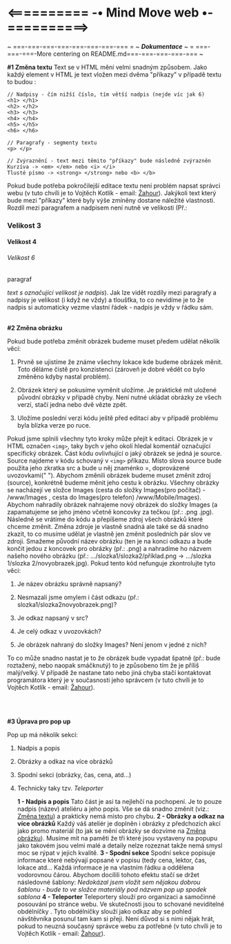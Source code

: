 # <========== -• Mind Move web •- ==========>

~ ===-===-===-===-===-===-===-=== = ~ _**Dokumentace**_ ~ = ===-===-===-More centering on README.md===-===-===-===-=== ~

<span id="zmena_textu"></span>
 **#1 Změna textu**
Text se v HTML mění velmi snadným způsobem. Jako každý element v HTML je text vložen mezi dvěma "příkazy" v případě textu to budou :

    // Nadpisy - čím nižší číslo, tím větší nadpis (nejde víc jak 6)
    <h1> </h1>
    <h2> </h2>
    <h3> </h3>
    <h4> </h4>
    <h5> </h5>
    <h6> </h6>
	
	// Paragrafy - segmenty textu 
	<p> </p>
	
	// Zvýraznění - text mezi těmito "příkazy" bude následně zvýrazněn
	Kurzíva -> <em> </em> nebo <i> </i>
	Tlusté písmo -> <strong> </strong> nebo <b> </b>

Pokud bude potřeba pokročilejší editace textu není problém napsat správci webu (v tuto chvíli je to  Vojtěch Kotlík - email: [Žahour](mailto:zahour959@gmail.com)). Jakýkoli text který bude mezi "příkazy" které byly výše zmíněny dostane náležité vlastnosti. Rozdíl mezi paragrafem a nadpisem není nutně ve velikosti (Př.: <h3>Velikost 3 </h3> <h4> Velikost 4 </h4> <h6>Velikost 6</h6> 
<p> paragraf </p> <em>text s označující velikost je nadpis</em>). Jak lze vidět rozdíly mezi paragrafy a nadpisy je velikost (i když ne vždy) a tloušťka,  to co nevidíme je to že nadpis si automaticky vezme vlastní řádek - nadpis je vždy v řádku sám.
    
<br>
<br>

<span id="zmena_obrazku"></span>
**#2 Změna obrázku**

Pokud bude potřeba změnit obrázek budeme muset předem udělat několik věcí:

1.  Prvně se ujistíme že známe všechny lokace kde budeme obrázek měnit. Toto děláme čistě pro konzistenci (zároveň je dobré vědět co bylo změněno kdyby nastal problém).
    
2.  Obrázek který se pokusíme vyměnit uložíme. Je praktické mít uložené původní obrázky v případě chyby. Není nutné ukládat obrázky ze všech verzí, stačí jedna nebo dvě vězte zpět.
    
3.  Uložíme poslední verzi kódu ještě před editací aby v případě problému byla blízka verze po ruce.
    

Pokud jsme splnili všechny tyto kroky může přejít k editaci. Obrázek je v HTML označen `<img>`, taky bych v jeho okolí hledal komentář označující specifický obrázek. Část kódu ovlivňující o jaký obrázek se jedná je source. Source najdeme v kódu schovaný v `<img>` příkazu. Místo slova source bude použita jeho zkratka src a bude u něj znaménko =, doprovázené uvozovkami(" "). Abychom změnili obrázek budeme muset změnit zdroj (source), konkrétně budeme měnit jeho cestu k obrázku. Všechny obrázky se nacházejí ve složce Images (cesta do složky Images(pro počítač) - /www/Images , cesta do Images(pro telefon) /www/Mobile/Images). Abychom nahradily obrázek nahrajeme nový obrázek do složky Images (a zapamatujeme se jeho jméno včetně koncovky za tečkou (př.: .png .jpg). Následně se vrátíme do kódu a přepíšeme zdroj všech obrázků které chceme změnit. Změna zdroje je vlastně snadná ale také se dá snadno zkazit, to co musíme udělat je vlastně jen změnit posledních pár slov ve zdroji. Smažeme původní název obrázku (ten je na konci odkazu a bude končit jedou z koncovek pro obrázky (př.: .png) a nahradíme ho názvem našeho nového obrázku (př.: …/slozka1/slozka2/příklad.png -> …/slozka 1/slozka 2/novyobrazek.jpg). Pokud tento kód nefunguje zkontrolujte tyto věci:

1.  Je název obrázku správně napsaný?
    
2.  Nesmazali jsme omylem i část odkazu (př.: slozka1/slozka2novyobrazek.png)?
    
3.  Je odkaz napsaný v src?
    
4.  Je celý odkaz v uvozovkách?
    
5.  Je obrázek nahraný do složky Images? Není jenom v jedné z nich?
    

To co může snadno nastat je to že obrázek bude vypadat špatně (př.: bude roztažený, nebo naopak smáčknutý) to je způsobeno tím že je příliš malý/velký. V případě že nastane tato nebo jiná chyba stačí kontaktovat programátora který je v současnosti jeho správcem (v tuto chvíli je to Vojtěch Kotlík - email: [Žahour](mailto:zahour959@gmail.com)).

  <br>
  <br>

<span id="uprava_pop_up"></span>
**#3 Úprava pro pop up**

Pop up má několik sekcí:

 1. Nadpis a popis
 2. Obrázky a odkaz na více obrázků
 3. Spodní sekci (obrázky, čas, cena, atd...)
 4. Technicky taky tzv. *Teleporter* 

	**1 - Nadpis a popis**
		Tato část je asi ta nejlehčí na pochopení. Je to pouze nadpis (název) ateliéru a jeho popis. Vše se dá snadno změnit (viz.: [Změna textu](#zmena_textu)) a prakticky nemá místo pro chybu.
		**2 - Obrázky a odkaz na více obrázků**
		Každý váš ateliér je doplněn i obrázky z předchozích akcí jako promo materiál (to jak se mění obrázky se dozvíme na [Změna obrázku](#zmena_obrazku)). Musíme mít na paměti že tři které jsou vystaveny na popupu jako takovém jsou velmi malé a detaily nelze rozeznat takže nemá smysl moc se rýpat v jejich kvalitě.
		**3 - Spodní sekce**
		Spodní sekce popisuje informace které nebývají popsané v popisu (tedy cena, lektor, čas, lokace atd... Každá informace je na vlastním řádku a oddělena vodorovnou čárou.  Abychom docílili tohoto efektu stačí se držet následovné šablony:
<em> 	Nedokázal jsem vložit sem nějakou dobrou šablonu - bude to ve složce materiály pod názvem pop up spodek sablona</em>
		**4 - Teleporter**
		Teleportery slouží pro organizaci a samočinné posouvání po stránce webu. Ve skutečnosti jsou to schované neviditelné obdélníčky . Tyto obdélníčky slouží jako odkaz aby se pohled návštěvníka posunul tam kam si přeji. Není důvod si s nimi nějak hrát, pokud to neuzná současný správce webu za potřebné (v tuto chvíli je to Vojtěch Kotlík - email: [Žahour](mailto:zahour959@gmail.com)).
